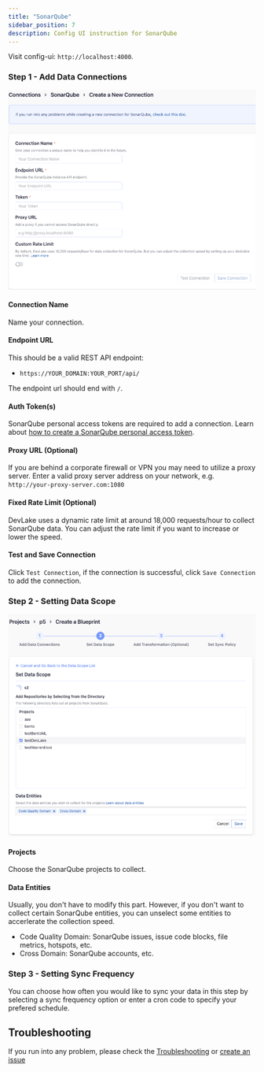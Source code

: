 ```yaml
---
title: "SonarQube"
sidebar_position: 7
description: Config UI instruction for SonarQube
---
```


Visit config-ui: `http://localhost:4000`.

### Step 1 - Add Data Connections

![sonarqube-add-data-connections](/img/ConfigUI/sonarqube-add-data-connections.png)

#### Connection Name

Name your connection.

#### Endpoint URL

This should be a valid REST API endpoint:

- `https://YOUR_DOMAIN:YOUR_PORT/api/`

The endpoint url should end with `/`.

#### Auth Token(s)

SonarQube personal access tokens are required to add a connection. Learn about [how to create a SonarQube personal access token](https://sonarqube.inria.fr/sonarqube/documentation/user-guide/user-token/).

#### Proxy URL (Optional)

If you are behind a corporate firewall or VPN you may need to utilize a proxy server. Enter a valid proxy server address on your network, e.g. `http://your-proxy-server.com:1080`

#### Fixed Rate Limit (Optional)

DevLake uses a dynamic rate limit at around 18,000 requests/hour to collect SonarQube data. You can adjust the rate limit if you want to increase or lower the speed.

#### Test and Save Connection

Click `Test Connection`, if the connection is successful, click `Save Connection` to add the connection.

### Step 2 - Setting Data Scope

![sonarqube-set-data-scope](/img/ConfigUI/sonarqube-set-data-scope.png)

#### Projects

Choose the SonarQube projects to collect.

#### Data Entities

Usually, you don't have to modify this part. However, if you don't want to collect certain SonarQube entities, you can unselect some entities to accerlerate the collection speed.

- Code Quality Domain: SonarQube issues, issue code blocks, file metrics, hotspots, etc.
- Cross Domain: SonarQube accounts, etc.

### Step 3 - Setting Sync Frequency

You can choose how often you would like to sync your data in this step by selecting a sync frequency option or enter a cron code to specify your prefered schedule.

## Troubleshooting

If you run into any problem, please check the [Troubleshooting](/Troubleshooting/Configuration.md) or [create an issue](https://github.com/apache/incubator-devlake/issues)
